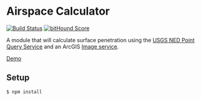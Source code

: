 Airspace Calculator
===================

[![Build Status](https://travis-ci.org/WSDOT-GIS/airspace-calculator.svg?branch=master)](https://travis-ci.org/WSDOT-GIS/airspace-calculator)
[![bitHound Score](https://www.bithound.io/github/WSDOT-GIS/airspace-calculator/badges/score.svg)](https://www.bithound.io/github/WSDOT-GIS/airspace-calculator)

A module that will calculate surface penetration using the [USGS NED Point Query Service] and an ArcGIS [Image service].

[Demo](http://wsdot-gis.github.io/airspace-calculator/demo/)

## Setup ##

```console
$ npm install
```

[USGS NED Point Query Service]:http://ned.usgs.gov/epqs/
[Image Service]:http://resources.arcgis.com/en/help/arcgis-rest-api/#/Image_Service/02r3000000q8000000/
